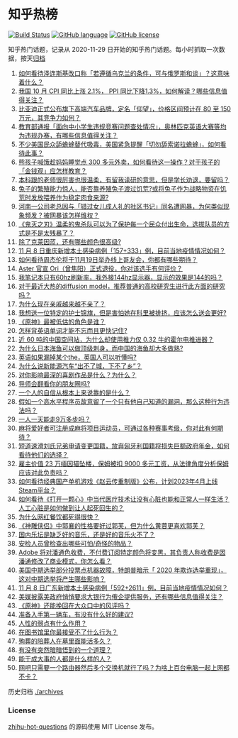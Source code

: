 # 知乎热榜
[![Build Status](https://github.com/ToWeLong/zhihu-hot-questions/workflows/CI/badge.svg)](https://github.com/ToWeLong/zhihu-hot-questions/actions)
[![GitHub language](https://img.shields.io/badge/language-golang-orange.svg)](https://golang.org/)
[![GitHub license](https://img.shields.io/github/license/ToWeLong/zhihu-hot-questions)](https://github.com/ToWeLong/zhihu-hot-questions/blob/main/LICENSE)

知乎热门话题，记录从 2020-11-29 日开始的知乎热门话题。每小时抓取一次数据，按天[归档](./archives)

<!-- BEGIN -->

1. [如何看待泽连斯基改口称「若遵循乌克兰的条件，可与俄罗斯和谈」？这意味着什么？](https://www.zhihu.com/question/565544056)
1. [我国 10 月 CPI 同比上涨 2.1%， PPI 同比下降1.3%，如何解读？哪些信息值得关注？](https://www.zhihu.com/question/565553757)
1. [比亚迪正式公布旗下高端汽车品牌，定名「仰望」，价格区间预计在 80 至 150 万元，其竞争力如何？](https://www.zhihu.com/question/565431110)
1. [教育部通报「面向中小学生违规竞赛问题查处情况」，奥林匹克英语大赛等均为违规办赛，有哪些信息值得关注？](https://www.zhihu.com/question/565557216)
1. [不少美国民众舔蟾蜍替代吸毒，美国紧急提醒「切勿舔索诺拉蟾蜍」，如何看待此事？](https://www.zhihu.com/question/565434279)
1. [熊孩子喊饿趁妈妈睡觉点 300 多元外卖，如何看待这一操作？对于孩子的「金钱观」应怎样教育？](https://www.zhihu.com/question/565350515)
1. [本科跟的老师很厉害也很温柔，有留我读研的意思，但是学长劝退，要留吗？](https://www.zhihu.com/question/556136790)
1. [兔子的繁殖能力惊人，能否靠养殖兔子渡过饥荒?或将兔子作为战略物资在饥荒时发放喂养作为稳定肉食来源?](https://www.zhihu.com/question/506203870)
1. [河南一公司老总因与「错过女儿成人礼的社区书记」同名遭网暴，为何类似现象频发？被网暴该怎样维权？](https://www.zhihu.com/question/565544242)
1. [《鬼灭之刃》温柔的鬼杀队可以为了保护每一个民众付出生命，选拔队员的方式是不是太残暴了？](https://www.zhihu.com/question/503904844)
1. [除了克莱因蓝，还有哪些颜色很高级?](https://www.zhihu.com/question/497851000)
1. [11 月 8 日重庆新增本土感染病例「157+333」例，目前当地疫情情况如何？](https://www.zhihu.com/question/565549628)
1. [如何看待周杰伦将于11月19日举办线上哥友会，你都有哪些期待？](https://www.zhihu.com/question/565566696)
1. [Aster 官宣 Ori（曾焦阳）正式退役，你对该选手有何评价？](https://www.zhihu.com/question/565444903)
1. [我笔记本只有60hz刷新率，我外接144hz显示器，显示的效果是144的吗？](https://www.zhihu.com/question/519710730)
1. [对于最近大热的diffusion model，推荐普通的高校研究生进行此方面的研究吗？](https://www.zhihu.com/question/559232570)
1. [为什么现在亲戚越来越不亲了？](https://www.zhihu.com/question/56935995)
1. [我想送一位特定的护士锦旗，但是害怕她在科里被排挤，应该怎么送会更好?](https://www.zhihu.com/question/537422827)
1. [《原神》最被低估的角色是谁？](https://www.zhihu.com/question/469842663)
1. [怎样背英语单词才能不忘而且更快记住?](https://www.zhihu.com/question/23033452)
1. [近 60  吨的中国空间站，为什么却使用推力仅  0.32 牛的霍尔电推进器？](https://www.zhihu.com/question/537127427)
1. [为什么日本海鱼可以做顶级刺身，而中国的海鱼却大多做熟?](https://www.zhihu.com/question/548875804)
1. [英语如果漏掉某个the，英国人可以听懂吗?](https://www.zhihu.com/question/558208318)
1. [为什么说新能源汽车“出不了城，下不了乡”？](https://www.zhihu.com/question/551029509)
1. [对你影响最深的喜剧作品是什么？为什么？](https://www.zhihu.com/question/558141304)
1. [导师会翻看你的朋友圈吗?](https://www.zhihu.com/question/377742704)
1. [一个人的自信从根本上来说靠的是什么？](https://www.zhihu.com/question/491729132)
1. [假如一个高水平程序员故意留了一个只有他自己知道的漏洞，那么这种行为违法吗？](https://www.zhihu.com/question/531724027)
1. [一人一天能走9万多步吗？](https://www.zhihu.com/question/328957067)
1. [麻将爱好者可注册成麻将项目运动员，可通过各种赛事考级，你对此有何期待？](https://www.zhihu.com/question/565177050)
1. [短道速滑刘氏兄弟申请变更国籍，放弃匈牙利国籍将损失巨额政府年金，如何看待他们的选择？](https://www.zhihu.com/question/565566736)
1. [雇主价值 23 万缅因猫坠楼，保姆被扣 9000 多元工资，从法律角度分析保姆应该对此负责吗？](https://www.zhihu.com/question/565392541)
1. [如何看待经典国产单机游戏《赵云传重制版》公布，计划2023年4月上线Steam平台？](https://www.zhihu.com/question/564615106)
1. [如何看待《打开一颗心》中当代医疗技术让没有心脏也能和正常人一样生活？人工心脏是如何做到让人起死回生的？](https://www.zhihu.com/question/565199161)
1. [为什么网红餐饮都死得很快？](https://www.zhihu.com/question/360030494)
1. [《神雕侠侣》中郭襄的性格要好过郭芙，但为什么黄蓉更喜欢郭芙？](https://www.zhihu.com/question/542184208)
1. [国内乐坛是缺乏好的音乐，还是好的音乐火不了？](https://www.zhihu.com/question/549067941)
1. [安检人员曾检查出哪些可怕/奇怪的物品？](https://www.zhihu.com/question/33573060)
1. [Adobe 将对潘通色收费，不付费订阅特定颜色将变黑，其负责人称收费是因潘通修改了商业模式，你怎么看？](https://www.zhihu.com/question/565195368)
1. [美国中期选举部分投票点机器故障，特朗普暗示「 2020 年欺诈选举重现」，这对中期选举将产生哪些影响？](https://www.zhihu.com/question/565568242)
1. [11 月 8 日广东新增本土感染病例「592+2611」例，目前当地疫情情况如何？](https://www.zhihu.com/question/565549429)
1. [美媒披露美政府悄悄要求大银行为俄企提供服务，还有哪些信息值得关注？](https://www.zhihu.com/question/565380074)
1. [《原神》还能挽回在大众口中的风评吗？](https://www.zhihu.com/question/439522102)
1. [准备入手第一辆车，有没有什么好的建议?](https://www.zhihu.com/question/378869694)
1. [人性的弱点有什么作用？](https://www.zhihu.com/question/303323298)
1. [在图书馆里你最接受不了什么行为？](https://www.zhihu.com/question/347214117)
1. [殉葬的陪葬人在墓里面能活多久？](https://www.zhihu.com/question/356998646)
1. [有没有突然暗暗悟到的一个道理？](https://www.zhihu.com/question/513182850)
1. [能干成大事的人都是什么样的人？](https://www.zhihu.com/question/426658242)
1. [网吧只需要一个路由器然后多个交换机就行了吗？为啥上百台电脑一起上网都不卡？](https://www.zhihu.com/question/518784446)

<!-- END -->

历史归档 [./archives](./archives)


### License
[zhihu-hot-questions](https://github.com/towelong/zhihu-hot-questions) 的源码使用 MIT License 发布。